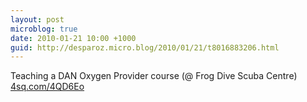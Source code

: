 ```yaml
---
layout: post
microblog: true
date: 2010-01-21 10:00 +1000
guid: http://desparoz.micro.blog/2010/01/21/t8016883206.html
---
```

Teaching a DAN Oxygen Provider course (@ Frog Dive Scuba Centre) [4sq.com/4QD6Eo](http://4sq.com/4QD6Eo)
